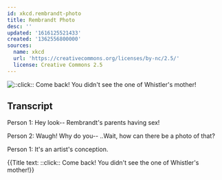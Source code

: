 ```yaml
---
id: xkcd.rembrandt-photo
title: Rembrandt Photo
desc: ''
updated: '1616125521433'
created: '1362556800000'
sources:
  name: xkcd
  url: 'https://creativecommons.org/licenses/by-nc/2.5/'
  license: Creative Commons 2.5
---
```

![::click:: Come back! You didn't see the one of Whistler's mother!](https://imgs.xkcd.com/comics/rembrandt_photo.png)

## Transcript
Person 1: Hey look-- Rembrandt's parents having sex!

Person 2: Waugh! Why do you--
..Wait, how can there be a photo of that?

Person 1: It's an artist's conception.

{{Title text: ::click:: Come back! You didn't see the one of Whistler's mother!}}
